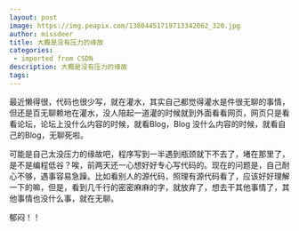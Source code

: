 ```yaml
---
layout: post
image: https://img.peapix.com/13804451719713342062_320.jpg
author: missdeer
title: 大概是没有压力的缘故
categories: 
 - imported from CSDN
description: 大概是没有压力的缘故
tags: 
---
```


最近懒得很，代码也很少写，就在灌水，其实自己都觉得灌水是件很无聊的事情，但还是百无聊赖地在灌水，没人陪起一道灌的时候就到外面看看网页，网页只是看看论坛，论坛上没什么内容的时候，就看Blog，Blog 没什么内容的时候，就看自己的Blog，无聊死啦。

可能是自己太没压力的缘故吧，程序写到一半遇到瓶颈就下不去了，堵在那里了，是不是编程低谷？唉，前两天还一心想好好专心写代码的。现在的问题是，自己耐心不够，遇事容易急躁。比如看别人的源代码，照理有源代码看了，应该好好理解一下的嘛，但是，看到几千行的密密麻麻的字，就放弃了，想去干其他事情了，其他事情也没什么事，就在无聊。

郁闷！！
